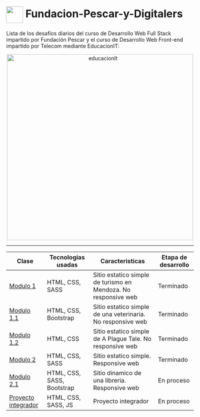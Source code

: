 # <img src="https://github.com/TheDudeThatCode/TheDudeThatCode/blob/master/Assets/Developer.gif" width="45" style="display: inline-block; vertical-align: middle;"/> Fundacion-Pescar-y-Digitalers
Lista de los desafíos diarios del curso de Desarrollo Web Full Stack impartido por Fundación Pescar y el curso de Desarrollo Web Front-end impartido por Telecom mediante EducacionIT:



<div align="center">

 <img src="https://static.educacionit.com/educacionit/assets/imagotype-it-fill-v2-color.svg" alt="educacionIt" width="500px">
  
</div>

---

<div align="center">
  
|  Clase  |Tecnologias usadas| Caracteristicas | Etapa de desarrollo |
|---------|-----------|--------------|-----------------|
|<a href="https://bobrukfs.github.io/Fundacion-Pescar-y-Digitalers/Modulo-1/src">Modulo 1</a>|HTML, CSS, SASS| Sitio estatico simple de turismo en Mendoza. No responsive web | Terminado |
|<a href="https://bobrukfs.github.io/Fundacion-Pescar-y-Digitalers/Modulo-1.1/src">Modulo 1.1</a>|HTML, CSS, Bootstrap| Sitio estatico simple de una veterinaria. No responsive web | Terminado |
|<a href="https://bobrukfs.github.io/Fundacion-Pescar-y-Digitalers/Modulo-1.2/src">Modulo 1.2</a>|HTML, CSS| Sitio estatico simple de A Plague Tale. No responsive web | Terminado |
|<a href="https://bobrukfs.github.io/Fundacion-Pescar-y-Digitalers/Modulo-2/src">Modulo 2</a>|HTML, CSS, SASS| Sitio estatico simple. Responsive web | Terminado |
|<a href="https://bobrukfs.github.io/Fundacion-Pescar-y-Digitalers/Modulo-2.1/src">Modulo 2.1</a>|HTML, CSS, SASS, Bootstrap| Sitio dinamico de una libreria. Responsive web | En proceso |
|<a href="">Proyecto integrador</a>|HTML, CSS, SASS, JS| Proyecto integrador | En proceso |


</div>
